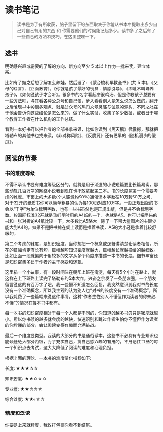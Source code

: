 # 读书笔记

> 读书是为了有所收获，脑子里留下的东西取决于你能从书本中提取出多少自己对自己有用的东西 和 你需要他们的时候能记起多少。读书多了之后有了一些自己的方法和技巧。在这里整理一下。

## 选书

明确感兴趣或需要的了解的方向，新方向至少 5 本以上作为一批来读，建立体系。

比如有了娃之后想了解怎么养娃，然后选了: 《蒙台梭利早教全书》(共 5 本)，《父母的语言》，《正面教育》，《你就是孩子最好的玩具 - 情感引导》，《不吼不叫培养孩子》，《如何说孩子才会听》。很多书的名字看起来很鸡汤，但是你教孩子总要有一些方法吧，与其看各种公总号和自己悟，步入看看别人是怎么说怎么做的。翻开之后发现书中的很多观点，就是公众号的热门文章灵感与创意的源头，不同之处在于他会告诉你这些结论是怎么来的，做了什么实验，收集了多少数据，或者出于哪个教育工作者在什么机构的工作总结。

看到一本好书可以把作者的全部书拿来读，比如你读到《黑天鹅》很震撼，那就把塔勒布的其他书也找来读，《非对称风险》、《反脆弱》还有更早的《随机漫步的傻瓜》。

## 阅读的节奏

### 书的难度等级

不得不承认书是有难度等级区分的，就算是用于消遣的小说短篇要比长篇易读，那些动辄几百万字的网络小说我到现在也不敢拿起第二本。书的长度是第一个需要考虑的维度。市面上的大多数(个人感觉约90%)通俗读本字数在10万到50万之间，对于32开的纸质书你可以简单粗暴的认为每100页对应10万字。一般正规出版的书会以“千字”为单位标明字数，也有一些书虽然也是正规出版，但是并不会标明字数。按国际标准32开就是我们平时用的A4纸的一半，也就是A5。你可以把手头的书和一张对折的A4纸比较一下，大多数比A5略大，除了一下带大量图片的书很少能大到A4的。如果不是把书摊在桌上读而是捧着书读，A5的大小还是拿着比较舒服的。

第二个考虑的维度，是知识密度。当你想把一个概念或逻辑讲清楚让读者相信，所花的篇幅肯定有长有短，篇幅越短知识密度就越大，篇幅越长就越描绘的越细致。比如上面一段就偏向于用较多的文字从多个角度来描述一本书的长度。细节丰富还是知识密集多出于作者的主干感受和逻辑。

这里插一个小故事，有一段时间住在朝阳上班在海淀，每天有5个小时在路上，就这样在上下班路上读完了塔勒布的5本大作，兴奋之余发了一条朋友圈，一个朋友留言说这的有百万字了吧，我一脸懵不知道怎么回复，我突然意识到我对书的长度没有一个准确概念，所以我主观的认为别人也“对书的长度没有一个准确概念”。所以我耗费了一些篇幅来说这件事情，这种“作者生怕别人不懂但作为读者的你未必不懂”的情况在每本书中都有。

每一本书的知识密度相对于每一个人都是不同的，你知道的越多书的只是密度就越小。所以你书读的越多就会度的越快，快速识别和跳过作者生怕你不懂但作为读者的你秒懂的部分，会让阅读变得有趣而充满挑战。

最后一个维度是类型。我读的大部分的书是通俗读本，这些书不必具有专业知识也能读懂绝大部分内容，为了充实自己，挑自己感兴趣的有用的，不用记住书里的每一个知识点去考试，这大大降低了阅读的难度和心理负担。

根据上面的理论，一本书的难度量化指标如下:

长度: ★★★☆☆

知识密度: ★★☆☆☆

专业度: ★★☆☆☆

综合难度: ★★◐☆☆

### 精度和泛读

你要是上来就精度，我敢打包票你看不到结尾。
